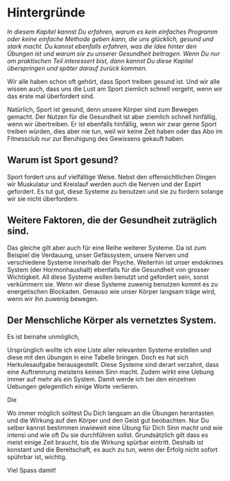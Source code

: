 # Hintergründe

_In diesem Kapitel kannst Du erfahren, warum es kein einfaches Programm oder keine einfache Methode geben kann, die uns glücklich, gesund und stark macht. Du kannst ebenfalls erfahren, was die Idee hinter den Übungen ist und warum sie zu unserer Gesundheit beitragen. Wenn Du nur am praktischen Teil interessert bist, dann kannst Du diese Kapitel überspringen und später darauf zurück kommen._

Wir alle haben schon oft gehört, dass Sport treiben gesund ist. Und wir alle wissen auch, dass uns die Lust am Sport ziemlich schnell vergeht, wenn wir das erste mal überfordert sind. 

Natürlich, Sport ist gesund, denn unsere Körper sind zum Bewegen gemacht. Der Nutzen für die Gesundheit ist aber ziemlich schnell hinfällig, wenn wir übertreiben. Er ist ebenfalls hinfällig, wenn wir zwar gerne Sport treiben würden, dies aber nie tun, weil wir keine Zeit haben oder das Abo im Fitnessclub nur zur Beruhigung des Gewissens gekauft haben.  

## Warum ist Sport gesund?
Sport fordert uns auf vielfältige Weise. Nebst den offensichtlichen Dingen wir Muskulatur und Kreislauf werden auch die Nerven und der Espirt gefordert. Es tut gut, diese Systeme zu benutzen und sie zu fordern solange wir sie nicht überfordern. 

## Weitere Faktoren, die der Gesundheit zuträglich sind. 

Das gleiche gilt aber auch für eine Reihe weiterer Systeme. Da ist zum Beispiel die Verdauung, unser Gefässystem, unsere Nerven und verschiedene Systeme innerhalb der Psyche. Weiterhin ist unser endokrines System (der Hormonhaushalt) ebenfalls für die Gesundheit von grosser Wichtigkeit. All diese Systeme wollen benutzt und gefordert sein, sonst verkümmern sie. Wenn wir diese Systeme zuwenig benutzen kommt es zu energetischen Blockaden. Genauso wie unser Körper langsam träge wird, wenn wir ihn zuwenig bewegen.  


## Der Menschliche Körper als vernetztes System. 

Es ist beinahe unmöglich, 

Ursprünglich wollte ich eine Liste aller relevanten Systeme erstellen und diese mit den übungen in eine Tabelle bringen. Doch es hat sich Herkulesaufgabe herausgestellt. Diese Systeme sind derart verzahnt, dass eine Auftrennung meistens keinen Sinn macht. Zudem wirkt eine Uebung immer auf mehr als ein System. Damit werde ich bei den einzelnen Uebungen gelegentlich einige Worte verlieren. 

Die 


Wo immer möglich solltest Du Dich langsam an die Übungen herantasten und die Wirkung auf den Körper und den Geist gut beobachten. Nur Du selber kannst bestimmen inwieweit eine Übung für Dich Sinn macht und wie intensi und wie oft Du sie durchführen sollst. Grundsätzlich gilt dass es meist einige Zeit braucht, bis die Wirkung spürbar eintritt. Deshalb ist konstant und die Bereitschaft, es auch zu tun, wenn der Erfolg nicht sofort spührbar ist, wichtig. 

Viel Spass damit!

